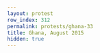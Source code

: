 ```yaml
---
layout: protest
row_index: 312
permalink: protests/ghana-33
title: Ghana, August 2015
hidden: true
---
```

